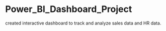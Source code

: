 # Power_BI_Dashboard_Project
created interactive dashboard to track and analyze sales data and HR data.
